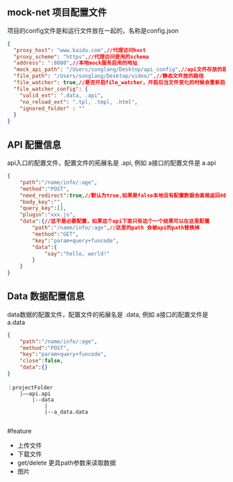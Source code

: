 
## mock-net 项目配置文件
项目的config文件是和运行文件放在一起的，名称是config.json

```json
{
  "proxy_host": "www.baidu.com",//代理访问host
  "proxy_scheme": "https",//代理访问使用的schema
  "address": ":8080",//本地mock服务启用的地址
  "mock_api_path": "/Users/songlang/Desktop/api_config",//api文件存放的路径
  "file_path": "/Users/songlang/Desktop/video/",//静态文件放的路径
  "file_watcher": true,//是否开启file_watcher，开启后当文件变化的时候会重新启动服务来更新配置信息
  "file_watcher_config": {
    "valid_ext": ".data, .api",
    "no_reload_ext": ".tpl, .tmpl, .html",
    "ignored_folder" : ""
  }
}
```


## API 配置信息
api入口的配置文件，配置文件的拓展名是 .api, 例如 a接口的配置文件是 a.api
```json
{
	"path":"/name/info/:age",
	"method":"POST",
	"need_redirect":true,//默认为true,如果是false本地没有配置数据会直接返回404
	"body_key":"",
	"query_key":[],
	"plugin":"xxx.js",
	"data":{//这不是必要配置，如果这个api下面只有这个一个结果可以在这里配置
		"path":"/name/info/:age",//这里的path 会被api的path替换掉
		"method":"GET",
		"key":"param+query+funcode",
		"data":{
			"say":"hello, world!"
		}
	}
}
```


## Data 数据配置信息
data数据的配置文件，配置文件的拓展名是 .data, 例如 a接口的配置文件是 a.data
```json
{
	"path":"/name/info/:age",
	"method":"POST",
	"key":"param+query+funcode",
	"close":false,
	"data":{}
}
```


```
｜projectFolder
    |——api.api
        |--data
            |
            |--a_data.data
        
```




#feature
- 上传文件
- 下载文件
- get/delete 更具path参数来读取数据
- 图片

